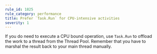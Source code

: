 ```yaml
---
rule_id: 1825
rule_category: performance
title: Prefer `Task.Run` for CPU-intensive activities
severity: 1
---
```

If you do need to execute a CPU bound operation, use `Task.Run` to offload the work to a thread from the Thread Pool. Remember that you have to marshal the result back to your main thread manually.
